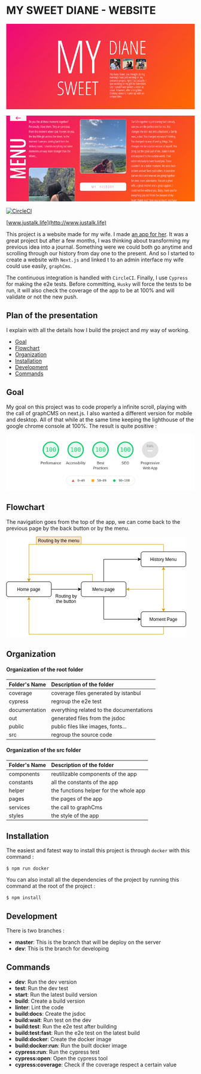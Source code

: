 # MY SWEET DIANE - WEBSITE

![Alt text](documentation/presentation/1.png?raw=true "MY-SWEET-DIANE-WEBSITE-Website-1")

![Alt text](documentation/presentation/2.png?raw=true "MY-SWEET-DIANE-WEBSITE-Website-2")

[![CircleCI](https://circleci.com/gh/JustalK/MY-SWEET-DIANE-WEBSITE.svg?style=svg)](https://circleci.com/gh/JustalK/MY-SWEET-DIANE-WEBSITE)

[www.justalk.life](http://www.justalk.life)

This project is a website made for my wife. I made [an app for her](https://github.com/JustalK/VALENTINES-APP). It was a great project but after a few months, I was thinking about transforming my previous idea into a journal. Something were we could both go anytime and scrolling through our history from day one to the present. And so I started to create a website with `Next.js` and linked t to an admin interface my wife could use easily, `graphCms`.

The continuous integration is handled with `CircleCI`. Finally, I use `Cypress` for making the e2e tests.
Before committing, `Husky` will force the tests to be run, it will also check the coverage of the app to be at 100% and will validate or not the new push.

## Plan of the presentation

I explain with all the details how I build the project and my way of working.

* [Goal](#goal)
* [Flowchart](#flowchart)
* [Organization](#organization)
* [Installation](#Installation)
* [Development](#Development)
* [Commands](#commands)

## Goal

My goal on this project was to code properly a infinite scroll, playing with the call of graphCMS on next.js. I also wanted a different version for mobile and desktop. All of that while at the same time keeping the lighthouse of the google chrome console at 100%. The result is quite positive :

![Alt text](documentation/presentation/3.png?raw=true "MY-SWEET-DIANE-WEBSITE-Result")

## Flowchart

The navigation goes from the top of the app, we can come back to the previous page by the back button or by the menu.

![Alt text](documentation/flowchart.png?raw=true "MY-SWEET-DIANE-WEBSITE-Flowchart")

## Organization

#### Organization of the root folder

| Folder's Name | Description of the folder                               |
| :------------ | :------------------------------------------------------ |
| coverage      | coverage files generated by istanbul                    |
| cypress       | regroup the e2e test                                    |
| documentation | everything related to the documentations                |
| out           | generated files from the jsdoc                          |
| public        | public files like images, fonts...                      |
| src           | regroup the source code                                 |

#### Organization of the src folder

| Folder's Name | Description of the folder                               |
| :------------ | :------------------------------------------------------ |
| components    | reutilizable components of the app                      |
| constants     | all the constants of the app                            |
| helper        | the functions helper for the whole app                  |
| pages         | the pages of the app                                    |
| services      | the call to graphCms                                    |
| styles        | the style of the app                                    |

## Installation

The easiest and fatest way to install this project is through `docker` with this command :

```
$ npm run docker
```

You can also install all the dependencies of the project by running this command at the root of the project :
```
$ npm install
```

## Development

There is two branches :

* **master**: This is the branch that will be deploy on the server
* **dev**: This is the branch for developing

## Commands

* **dev**: Run the dev version
* **test**: Run the dev test
* **start**: Run the latest build version
* **build**: Create a build version
* **linter**: Lint the code
* **build:docs**: Create the jsdoc
* **build:wait**: Run test on the dev
* **build:test**: Run the e2e test after building
* **build:test:fast**: Run the e2e test on the latest build
* **build:docker**: Create the docker image
* **build:docker:run**: Run the built docker image
* **cypress:run**: Run the cypress test
* **cypress:open**: Open the cypress tool
* **cypress:coverage**: Check if the coverage respect a certain value
